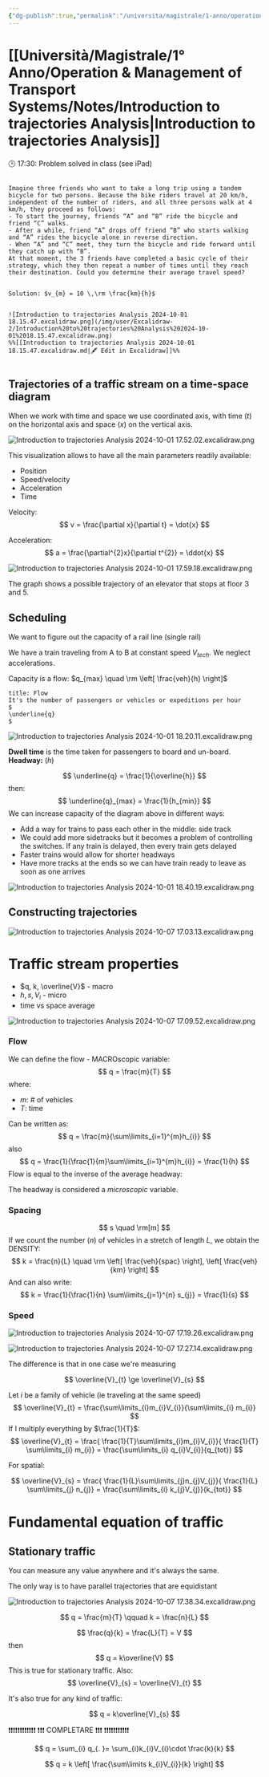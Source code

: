 ```yaml
---
{"dg-publish":true,"permalink":"/universita/magistrale/1-anno/operation-and-management-of-transport-systems/notes/introduction-to-trajectories-analysis/","tags":["UNI"]}
---
```




# [[Università/Magistrale/1° Anno/Operation & Management of Transport Systems/Notes/Introduction to trajectories Analysis\|Introduction to trajectories Analysis]]

🕒 17:30: Problem solved in class (see iPad)



```ad-example

Imagine three friends who want to take a long trip using a tandem bicycle for two persons. Because the bike riders travel at 20 km/h, independent of the number of riders, and all three persons walk at 4 km/h, they proceed as follows:
- To start the journey, friends “A” and “B” ride the bicycle and friend “C” walks.
- After a while, friend “A” drops off friend “B” who starts walking and “A” rides the bicycle alone in reverse direction.
- When “A” and “C” meet, they turn the bicycle and ride forward until they catch up with “B”.
At that moment, the 3 friends have completed a basic cycle of their strategy, which they then repeat a number of times until they reach their destination. Could you determine their average travel speed?


Solution: $v_{m} = 10 \,\rm \frac{km}{h}$


![Introduction to trajectories Analysis 2024-10-01 18.15.47.excalidraw.png](/img/user/Excalidraw-2/Introduction%20to%20trajectories%20Analysis%202024-10-01%2018.15.47.excalidraw.png)
%%[[Introduction to trajectories Analysis 2024-10-01 18.15.47.excalidraw.md|🖋 Edit in Excalidraw]]%%


```

## Trajectories of a traffic stream on a time-space diagram

When we work with time and space we use coordinated axis, with time ($t$) on the horizontal axis and space ($x)$ on the vertical axis.

![Introduction to trajectories Analysis 2024-10-01 17.52.02.excalidraw.png](/img/user/Excalidraw-2/Introduction%20to%20trajectories%20Analysis%202024-10-01%2017.52.02.excalidraw.png)


This visualization allows to have all the main parameters readily available:
- Position
- Speed/velocity
- Acceleration
- Time

Velocity:
$$
v = \frac{\partial x}{\partial t} = \dot{x}
$$

Acceleration:
$$
a = \frac{\partial^{2}x}{\partial t^{2}} = \ddot{x}
$$

![Introduction to trajectories Analysis 2024-10-01 17.59.18.excalidraw.png](/img/user/Excalidraw-2/Introduction%20to%20trajectories%20Analysis%202024-10-01%2017.59.18.excalidraw.png)


The graph shows a possible trajectory of an elevator that stops at floor 3 and 5.



## Scheduling

We want to figure out the capacity of a rail line (single rail)

We have a train traveling from A to B at constant speed $V_{tech}$. We neglect accelerations.

Capacity is a flow: $q_{max} \quad \rm \left[ \frac{veh}{h} \right]$

```ad-Definizione
title: Flow
It's the number of passengers or vehicles or expeditions per hour
$
\underline{q}
$
```

![Introduction to trajectories Analysis 2024-10-01 18.20.11.excalidraw.png](/img/user/Excalidraw-2/Introduction%20to%20trajectories%20Analysis%202024-10-01%2018.20.11.excalidraw.png)


**Dwell time** is the time taken for passengers to board and un-board.
**Headway:** ($h$)


$$
\underline{q} = \frac{1}{\overline{h}}
$$
then:
$$
\underline{q}_{max} = \frac{1}{h_{min}}
$$
We can increase capacity of the diagram above in different ways:
- Add a way for trains to pass each other in the middle: side track
- We could add more sidetracks but it becomes a problem of controlling the switches. If any train is delayed, then every train gets delayed
- Faster trains would allow for shorter headways
- Have more tracks at the ends so we can have train ready to leave as soon as one arrives

![Introduction to trajectories Analysis 2024-10-01 18.40.19.excalidraw.png](/img/user/Excalidraw-2/Introduction%20to%20trajectories%20Analysis%202024-10-01%2018.40.19.excalidraw.png)




## Constructing trajectories

![Introduction to trajectories Analysis 2024-10-07 17.03.13.excalidraw.png](/img/user/Excalidraw-2/Introduction%20to%20trajectories%20Analysis%202024-10-07%2017.03.13.excalidraw.png)



# Traffic stream properties

- $q, k, \overline{V}$ - macro
- $h, s,V_{i}$ - micro
- time vs space average

![Introduction to trajectories Analysis 2024-10-07 17.09.52.excalidraw.png](/img/user/Excalidraw-2/Introduction%20to%20trajectories%20Analysis%202024-10-07%2017.09.52.excalidraw.png)


### Flow

We can define the flow - MACROscopic variable:
$$
q = \frac{m}{T}
$$
where:
- $m$: # of vehicles
- $T$: time

Can be written as:
$$
q = \frac{m}{\sum\limits_{i=1}^{m}h_{i}}
$$
also
$$
q = \frac{1}{\frac{1}{m}\sum\limits_{i=1}^{m}h_{i}} = \frac{1}{h}
$$
Flow is equal to the inverse of the average headway:

The headway is considered a *microscopic* variable.

### Spacing

$$
s \quad \rm[m]
$$
If we count the number ($n$) of vehicles in a stretch of length $L$, we obtain the DENSITY:
$$
k = \frac{n}{L} \quad \rm \left[ \frac{veh}{spac} \right], \left[ \frac{veh}{km} \right]
$$
And can also write:
$$
k = \frac{1}{\frac{1}{n} \sum\limits_{j=1}^{n} s_{j}} = \frac{1}{s}
$$
### Speed

![Introduction to trajectories Analysis 2024-10-07 17.19.26.excalidraw.png](/img/user/Excalidraw-2/Introduction%20to%20trajectories%20Analysis%202024-10-07%2017.19.26.excalidraw.png)


![Introduction to trajectories Analysis 2024-10-07 17.27.14.excalidraw.png](/img/user/Excalidraw-2/Introduction%20to%20trajectories%20Analysis%202024-10-07%2017.27.14.excalidraw.png)


The difference is that in one case we're measuring 

$$
\overline{V}_{t} \ge \overline{V}_{s}
$$

Let $i$ be a family of vehicle (ie traveling at the same speed)
$$
\overline{V}_{t} = \frac{\sum\limits_{i}m_{i}V_{i}}{\sum\limits_{i} m_{i}}
$$
If I multiply everything by $\frac{1}{T}$:
$$
\overline{V}_{t} = \frac{ \frac{1}{T}\sum\limits_{i}m_{i}V_{i}}{ \frac{1}{T} \sum\limits_{i} m_{i}} = \frac{\sum\limits_{i} q_{i}V_{i}}{q_{tot}}
$$

For spatial:

$$
\overline{V}_{s} = \frac{ \frac{1}{L}\sum\limits_{j}n_{j}V_{j}}{ \frac{1}{L} \sum\limits_{j} n_{j}} = \frac{\sum\limits_{i} k_{j}V_{j}}{k_{tot}}
$$


# Fundamental equation of traffic

## Stationary traffic

You can measure any value anywhere and it's always the same.

The only way is to have parallel trajectories that are equidistant

![Introduction to trajectories Analysis 2024-10-07 17.38.34.excalidraw.png](/img/user/Excalidraw-2/Introduction%20to%20trajectories%20Analysis%202024-10-07%2017.38.34.excalidraw.png)


$$
q = \frac{m}{T} \qquad k = \frac{n}{L}
$$

$$
\frac{q}{k} = \frac{L}{T} = V
$$
then
$$
q = k\overline{V}
$$
This is true for stationary traffic.
Also:
$$
\overline{V}_{s} = \overline{V}_{t}
$$

It's also true for any kind of traffic:

$$
q = k\overline{V}_{s}
$$


❗❗❗❗❗❗❗❗❗❗❗❗
❗❗❗ COMPLETARE ❗❗❗
❗❗❗❗❗❗❗❗❗❗❗

$$
q = \sum_{i} q_{. }= \sum_{i}k_{i}V_{i}\cdot \frac{k}{k}
$$

$$
q = k \left[  \frac{\sum\limits k_{i}V_{i}}{k} \right]
$$